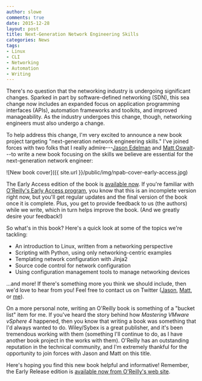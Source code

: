 ```yaml
---
author: slowe
comments: true
date: 2015-12-28
layout: post
title: Next-Generation Network Engineering Skills
categories: News
tags:
- Linux
- CLI
- Networking
- Automation
- Writing
---
```


There's no question that the networking industry is undergoing significant changes. Sparked in part by software-defined networking (SDN), this sea change now includes an expanded focus on application programming interfaces (APIs), automation frameworks and toolkits, and improved manageability. As the industry undergoes this change, though, networking engineers must also undergo a change.

To help address this change, I'm very excited to announce a new book project targeting "next-generation network engineering skills." I've joined forces with two folks that I really admire---[Jason Edelman][link-2] and [Matt Oswalt][link-3]---to write a new book focusing on the skills we believe are essential for the next-generation network engineer:

![New book cover]({{ site.url }}/public/img/npab-cover-early-access.jpg)

The Early Access edition of the book is [available now][link-1]. If you're familiar with [O'Reilly's Early Access program][link-4], you know that this is an incomplete version right now, but you'll get regular updates and the final version of the book once it is complete. Plus, you get to provide feedback to us (the authors) while we write, which in turn helps improve the book. (And we greatly desire your feedback!)

So what's in this book? Here's a quick look at some of the topics we're tackling:

* An introduction to Linux, written from a networking perspective
* Scripting with Python, using only networking-centric examples
* Templating network configuration with Jinja2
* Source code control for network configuration
* Using configuration management tools to manage networking devices

...and more! If there's something more you think we should include, then we'd love to hear from you! Feel free to contact us on Twitter ([Jason][link-5], [Matt][link-6], or [me][link-7]).

On a more personal note, writing an O'Reilly book is something of a "bucket list" item for me. If you've heard the story behind how _Mastering VMware vSphere 4_ happened, then you know that writing a book was something that I'd always wanted to do. Wiley/Sybex is a great publisher, and it's been tremendous working with them (something I'll continue to do, as I have another book project in the works with them). O'Reilly has an outstanding reputation in the technical community, and I'm extremely thankful for the opportunity to join forces with Jason and Matt on this title.

Here's hoping you find this new book helpful and informative! Remember, the Early Release edition is [available now from O'Reilly's web site][link-1].


[link-1]: http://shop.oreilly.com/product/0636920042082.do
[link-2]: http://jedelman.com/home/the-network-automation-book/
[link-3]: http://keepingitclassless.net/2015/12/training-next-generation-network-engineer/
[link-4]: http://shop.oreilly.com/category/early-release.do
[link-5]: https://twitter.com/jedelman8
[link-6]: https://twitter.com/mierdin
[link-7]: https://twitter.com/scott_lowe